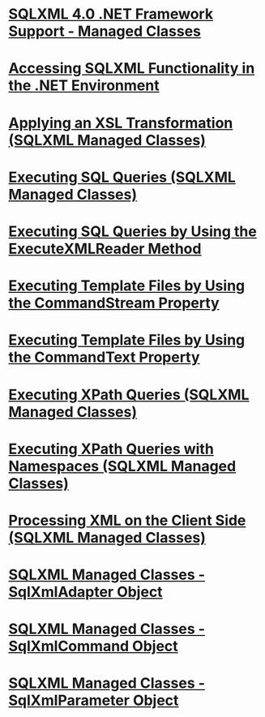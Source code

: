 # [SQLXML 4.0 .NET Framework Support - Managed Classes](sqlxml-4-0-net-framework-support-managed-classes.md)

# [Accessing SQLXML Functionality in the .NET Environment](accessing-sqlxml-functionality-in-the-net-environment.md)
# [Applying an XSL Transformation (SQLXML Managed Classes)](applying-an-xsl-transformation-sqlxml-managed-classes.md)
# [Executing SQL Queries (SQLXML Managed Classes)](executing-sql-queries-sqlxml-managed-classes.md)
# [Executing SQL Queries by Using the ExecuteXMLReader Method](executing-sql-queries-by-using-the-executexmlreader-method.md)
# [Executing Template Files by Using the CommandStream Property](executing-template-files-by-using-the-commandstream-property.md)
# [Executing Template Files by Using the CommandText Property](executing-template-files-by-using-the-commandtext-property.md)
# [Executing XPath Queries (SQLXML Managed Classes)](executing-xpath-queries-sqlxml-managed-classes.md)
# [Executing XPath Queries with Namespaces (SQLXML Managed Classes)](executing-xpath-queries-with-namespaces-sqlxml-managed-classes.md)
# [Processing XML on the Client Side (SQLXML Managed Classes)](processing-xml-on-the-client-side-sqlxml-managed-classes.md)
# [SQLXML Managed Classes - SqlXmlAdapter Object](sqlxml-managed-classes-sqlxmladapter-object.md)
# [SQLXML Managed Classes - SqlXmlCommand Object](sqlxml-managed-classes-sqlxmlcommand-object.md)
# [SQLXML Managed Classes - SqlXmlParameter Object](sqlxml-managed-classes-sqlxmlparameter-object.md)
